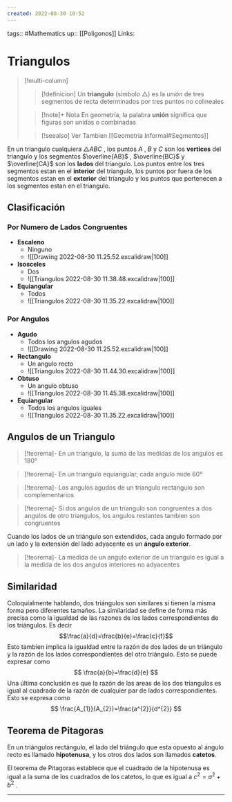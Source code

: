 ```yaml
---
created: 2022-08-30 10:52
---
```

tags:: #Mathematics 
up:: [[Poligonos]]
Links: 
# Triangulos
> [!multi-column]
>> [!definicion]
> Un **triangulo** (simbolo $\triangle$) es la *unión* de tres segmentos de recta determinados por tres puntos no colineales
> 
>> [!note]+ Nota
> En geometría, la palabra **unión** significa que figuras son unidas o combinadas
> 
>> [!seealso] Ver Tambien
>> [[Geometria Informal#Segmentos]]

En un triangulo cualquiera $\triangle ABC$ , los puntos $A$ , $B$ y $C$ son los **vertices** del triangulo y los segmentos $\overline{AB}$ , $\overline{BC}$ y $\overline{CA}$ son los **lados** del triangulo. Los puntos entre los tres segmentos estan en el **interior** del triangulo, los puntos por fuera de los segmentos estan en el **exterior** del triangulo y los puntos que pertenecen a los segmentos estan en el triangulo.

## Clasificación
### Por Numero de Lados Congruentes
- **Escaleno** 
	- Ninguno
	- ![[Drawing 2022-08-30 11.25.52.excalidraw|100]]
- **Isosceles**
	- Dos
	- ![[Triangulos 2022-08-30 11.38.48.excalidraw|100]]
- **Equiangular**
	- Todos
	- ![[Triangulos 2022-08-30 11.35.22.excalidraw|100]]

### Por Angulos
- **Agudo**
	- Todos los angulos agudos
	- ![[Drawing 2022-08-30 11.25.52.excalidraw|100]]
- **Rectangulo**
	- Un angulo recto
	- ![[Triangulos 2022-08-30 11.44.30.excalidraw|100]]
- **Obtuso**
	- Un angulo obtuso
	- ![[Triangulos 2022-08-30 11.45.38.excalidraw|100]]
- **Equiangular**
	- Todos los angulos iguales
	- ![[Triangulos 2022-08-30 11.35.22.excalidraw|100]]

## Angulos de un Triangulo
> [!teorema]-
> En un triangulo, la suma de las medidas de los angulos es $180°$

> [!teorema]-
> En un triangulo equiangular, cada angulo mide $60°$

> [!teorema]-
> Los angulos agudos de un triangulo rectangulo son complementarios

> [!teorema]-
> Si dos angulos de un triangulo son congruentes a dos angulos de otro triangulos, los angulos restantes tambien son congruentes

Cuando los lados de un triángulo son extendidos, cada angulo formado por un lado y la extensión del lado adyacente es un **ángulo exterior**.

>[!teorema]-
> La medida de un angulo exterior de un triangulo es igual a la medida de los dos angulos interiores no adyacentes

## Similaridad
Coloquialmente hablando, dos triángulos son similares si tienen la misma forma pero diferentes tamaños. La similaridad se define de forma más precisa como la igualdad de las razones de los lados correspondientes de los triángulos. Es decir $$\frac{a}{d}=\frac{b}{e}=\frac{c}{f}$$
Esto tambien implica la igualdad entre la razón de dos lados de un triángulo y la razón de los lados correspondientes del otro triángulo. Esto se puede expresar como $$
\frac{a}{b}=\frac{d}{e}
$$
Una última conclusión es que la razón de las areas de los dos triangulos es igual al cuadrado de la razón de cualquier par de lados correspondientes. Esto se expresa como $$
\frac{A_{1}}{A_{2}}=\frac{a^{2}}{d^{2}}
$$
## Teorema de Pitagoras
En un triángulos rectángulo, el lado del triángulo que esta opuesto al ángulo recto es llamado **hipotenusa**, y los otros dos lados son llamados **catetos**.

El teorema de Pitagoras establece que el cuadrado de la hipotenusa es igual a la suma de los cuadrados de los catetos, lo que es igual a $c^{2}=a^{2}+b^{2}$ .
___

